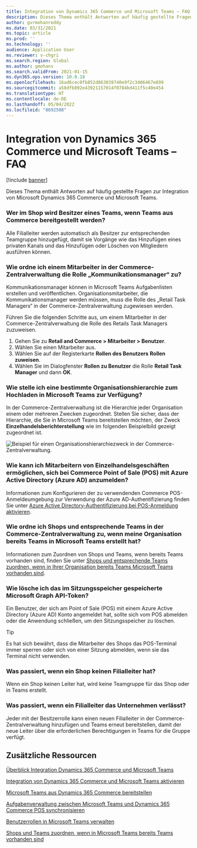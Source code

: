 ```yaml
---
title: Integration von Dynamics 365 Commerce und Microsoft Teams – FAQ
description: Dieses Thema enthält Antworten auf häufig gestellte Fragen zur Integration von Microsoft Dynamics 365 Commerce und Microsoft Teams.
author: gvrmohanreddy
ms.date: 03/31/2021
ms.topic: article
ms.prod: ''
ms.technology: ''
audience: Application User
ms.reviewer: v-chgri
ms.search.region: Global
ms.author: gmohanv
ms.search.validFrom: 2021-01-15
ms.dyn365.ops.version: 10.0.18
ms.openlocfilehash: 16ad6cec0fb852d863039740e9f2c3406467e899
ms.sourcegitcommit: a58dfb892e43921157014f0784bd411f5c40e454
ms.translationtype: HT
ms.contentlocale: de-DE
ms.lasthandoff: 05/04/2022
ms.locfileid: "8692508"
---
```

# <a name="dynamics-365-commerce-and-microsoft-teams-integration-faq"></a>Integration von Dynamics 365 Commerce und Microsoft Teams – FAQ

[!include [banner](includes/banner.md)]

Dieses Thema enthält Antworten auf häufig gestellte Fragen zur Integration von Microsoft Dynamics 365 Commerce und Microsoft Teams.

### <a name="who-in-the-store-becomes-an-owner-of-a-team-while-provisioning-teams-from-commerce"></a>Wer im Shop wird Besitzer eines Teams, wenn Teams aus Commerce bereitgestellt werden? 

Alle Filialleiter werden automatisch als Besitzer zur entsprechenden Teamgruppe hinzugefügt, damit sie Vorgänge wie das Hinzufügen eines privaten Kanals und das Hinzufügen oder Löschen von Mitgliedern ausführen können. 

### <a name="how-do-i-assign-the-communications-manager-role-to-an-employee-in-commerce-headquarters"></a>Wie ordne ich einem Mitarbeiter in der Commerce-Zentralverwaltung die Rolle „Kommunikationsmanager“ zu? 

Kommunikationsmanager können in Microsoft Teams Aufgabenlisten erstellen und veröffentlichen. Organisationsmitarbeiter, die Kommunikationsmanager werden müssen, muss die Rolle des „Retail Task Managers“ in der Commerce-Zentralverwaltung zugewiesen werden.

Führen Sie die folgenden Schritte aus, um einem Mitarbeiter in der Commerce-Zentralverwaltung die Rolle des Retails Task Managers zuzuweisen.

1. Gehen Sie zu **Retail and Commerce \> Mitarbeiter \> Benutzer**.
1. Wählen Sie einen Mitarbeiter aus.
1. Wählen Sie auf der Registerkarte **Rollen des Benutzers** **Rollen zuweisen**.
1. Wählen Sie im Dialogfenster **Rollen zu Benutzer** die Rolle **Retail Task Manager** und dann **OK**.

### <a name="how-do-i-make-a-specific-organization-hierarchy-available-to-upload-into-microsoft-teams"></a>Wie stelle ich eine bestimmte Organisationshierarchie zum Hochladen in Microsoft Teams zur Verfügung?

In der Commerce-Zentralverwaltung ist die Hierarchie jeder Organisation einem oder mehreren Zwecken zugeordnet. Stellen Sie sicher, dass der Hierarchie, die Sie in Microsoft Teams bereitstellen möchten, der Zweck **Einzelhandelsberichterstellung** wie im folgenden Beispielbild gezeigt zugeordnet ist. 

![Beispiel für einen Organisationshierarchiezweck in der Commerce-Zentralverwaltung.](media/d365-commerce-organization-hierarchies-purpose.png)

### <a name="how-do-i-enable-retail-store-workers-to-sign-in-to-commerce-point-of-sale-pos-using-azure-active-directory-azure-ad"></a>Wie kann ich Mitarbeitern von Einzelhandelsgeschäften ermöglichen, sich bei Commerce Point of Sale (POS) mit Azure Active Directory (Azure AD) anzumelden?

Informationen zum Konfigurieren der zu verwendenden Commerce POS-Anmeldeumgebung zur Verwendung der Azure AD-Authentifizierung finden Sie unter [Azure Active Directory-Authentifizierung bei POS-Anmeldung aktivieren](aad-pos-logon.md).

### <a name="how-do-i-map-stores-and-corresponding-teams-in-commerce-headquarters-if-my-organization-has-already-created-teams-in-microsoft-teams"></a>Wie ordne ich Shops und entsprechende Teams in der Commerce-Zentralverwaltung zu, wenn meine Organisation bereits Teams in Microsoft Teams erstellt hat?

Informationen zum Zuordnen von Shops und Teams, wenn bereits Teams vorhanden sind, finden Sie unter [Shops und entsprechende Teams zuordnen, wenn in Ihrer Organisation bereits Teams Microsoft Teams vorhanden sind](map-stores-existing-teams.md).

### <a name="how-do-i-clear-the-microsoft-graph-api-token-stored-in-the-session-storage"></a>Wie lösche ich das im Sitzungsspeicher gespeicherte Microsoft Graph API-Token?

Ein Benutzer, der sich am Point of Sale (POS) mit einem Azure Active Directory (Azure AD) Konto angemeldet hat, sollte sich vom POS abmelden oder die Anwendung schließen, um den Sitzungsspeicher zu löschen. 

> [!TIP]
> Es hat sich bewährt, dass die Mitarbeiter des Shops das POS-Terminal immer sperren oder sich von einer Sitzung abmelden, wenn sie das Terminal nicht verwenden. 

### <a name="what-happens-if-a-store-doesnt-have-store-managers"></a>Was passiert, wenn ein Shop keinen Filialleiter hat?

Wenn ein Shop keinen Leiter hat, wird keine Teamgruppe für das Shop oder in Teams erstellt. 

### <a name="what-happens-if-a-store-manager-leaves-the-company"></a>Was passiert, wenn ein Filialleiter das Unternehmen verlässt?

Jeder mit der Besitzerrolle kann einen neuen Filialleiter in der Commerce-Zentralverwaltung hinzufügen und Teams erneut bereitstellen, damit der neue Leiter über die erforderlichen Berechtigungen in Teams für die Gruppe verfügt. 

## <a name="additional-resources"></a>Zusätzliche Ressourcen

[Überblick Integration Dynamics 365 Commerce und Microsoft Teams](commerce-teams-integration.md)

[Integration von Dynamics 365 Commerce und Microsoft Teams aktivieren](enable-teams-integration.md)

[Microsoft Teams aus Dynamics 365 Commerce bereitstellen](provision-teams-from-commerce.md)

[Aufgabenverwaltung zwischen Microsoft Teams und Dynamics 365 Commerce POS synchronisieren](synchronize-tasks-teams-pos.md)

[Benutzerrollen in Microsoft Teams verwalten](manage-user-roles-teams.md)

[Shops und Teams zuordnen, wenn in Microsoft Teams bereits Teams vorhanden sind](map-stores-existing-teams.md)
